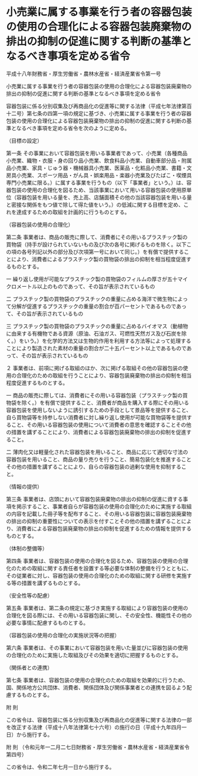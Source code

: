 # 小売業に属する事業を行う者の容器包装の使用の合理化による容器包装廃棄物の排出の抑制の促進に関する判断の基準となるべき事項を定める省令

平成十八年財務省・厚生労働省・農林水産省・経済産業省令第一号

小売業に属する事業を行う者の容器包装の使用の合理化による容器包装廃棄物の排出の抑制の促進に関する判断の基準となるべき事項を定める省令

容器包装に係る分別収集及び再商品化の促進等に関する法律（平成七年法律第百十二号）第七条の四第一項の規定に基づき、小売業に属する事業を行う者の容器包装の使用の合理化による容器包装廃棄物の排出の抑制の促進に関する判断の基準となるべき事項を定める省令を次のように定める。

（目標の設定）

第一条 その事業において容器包装を用いる事業者であって、小売業（各種商品小売業、織物・衣服・身の回り品小売業、飲食料品小売業、自動車部分品・附属品小売業、家具・じゅう器・機械器具小売業、医薬品・化粧品小売業、書籍・文房具小売業、スポーツ用品・がん具・娯楽用品・楽器小売業及びたばこ・喫煙具専門小売業に限る。）に属する事業を行うもの（以下「事業者」という。）は、容器包装の使用の合理化を図るため、当該事業において用いる容器包装の使用原単位（容器包装を用いる量を、売上高、店舗面積その他の当該容器包装を用いる量と密接な関係をもつ値で除して得た値をいう。）の低減に関する目標を定め、これを達成するための取組を計画的に行うものとする。

（容器包装の使用の合理化）

第二条 事業者は、商品の販売に際して、消費者にその用いるプラスチック製の買物袋（持手が設けられていないもの及び次の各号に掲げるものを除く。以下この項の各号列記以外の部分及び次項第一号において同じ。）を有償で提供することにより、消費者によるプラスチック製の買物袋の排出の抑制を相当程度促進するものとする。

一 繰り返し使用が可能なプラスチック製の買物袋のフィルムの厚さが五十マイクロメートル以上のものであって、その旨が表示されているもの

二 プラスチック製の買物袋のプラスチックの重量に占める海洋で微生物によって分解が促進するプラスチックの重量の割合が百パーセントであるものであって、その旨が表示されているもの

三 プラスチック製の買物袋のプラスチックの重量に占めるバイオマス（動植物に由来する有機物である資源（原油、石油ガス、可燃性天然ガス及び石炭を除く。）をいう。）を化学的方法又は生物的作用を利用する方法等によって処理することにより製造された素材の重量の割合が二十五パーセント以上であるものであって、その旨が表示されているもの

２ 事業者は、前項に掲げる取組のほか、次に掲げる取組その他の容器包装の使用の合理化のための取組を行うことにより、容器包装廃棄物の排出の抑制を相当程度促進するものとする。

一 商品の販売に際しては、消費者にその用いる容器包装（プラスチック製の買物袋を除く。）を有償で提供すること、消費者が商品を購入する際にその用いる容器包装を使用しないように誘引するための手段として景品等を提供すること、自ら買物袋等を持参しない消費者に対し繰り返し使用が可能な買物袋等を提供すること、その用いる容器包装の使用について消費者の意思を確認することその他の措置を講ずることにより、消費者による容器包装廃棄物の排出の抑制を促進すること。

二 薄肉化又は軽量化された容器包装を用いること、商品に応じて適切な寸法の容器包装を用いること、商品の量り売りを行うこと、簡易包装化を推進することその他の措置を講ずることにより、自らの容器包装の過剰な使用を抑制すること。

（情報の提供）

第三条 事業者は、店頭において容器包装廃棄物の排出の抑制の促進に資する事項を掲示すること、事業者自らが容器包装の使用の合理化のために実施する取組の内容を記載した冊子等を配布すること、その用いる容器包装に容器包装廃棄物の排出の抑制の重要性についての表示を付すことその他の措置を講ずることにより、消費者による容器包装廃棄物の排出の抑制を促進するための情報を提供するものとする。

（体制の整備等）

第四条 事業者は、容器包装の使用の合理化を図るため、容器包装の使用の合理化のための取組に関する責任者を設置する等必要な体制の整備を行うとともに、その従業者に対し、容器包装の使用の合理化のための取組に関する研修を実施する等の措置を講ずるものとする。

（安全性等の配慮）

第五条 事業者は、第二条の規定に基づき実施する取組により容器包装の使用の合理化を図る際には、その用いる容器包装に関し、その安全性、機能性その他の必要な事情に配慮するものとする。

（容器包装の使用の合理化の実施状況等の把握）

第六条 事業者は、その事業において容器包装を用いた量並びに容器包装の使用の合理化のために実施した取組及びその効果を適切に把握するものとする。

（関係者との連携）

第七条 事業者は、容器包装の使用の合理化のための取組を効果的に行うため、国、関係地方公共団体、消費者、関係団体及び関係事業者との連携を図るよう配慮するものとする。

附 則

この省令は、容器包装に係る分別収集及び再商品化の促進等に関する法律の一部を改正する法律（平成十八年法律第七十六号）の施行の日（平成十九年四月一日）から施行する。

附 則 （令和元年一二月二七日財務省・厚生労働省・農林水産省・経済産業省令第四号）

この省令は、令和二年七月一日から施行する。
